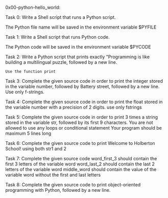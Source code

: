 0x00-python-hello_world:

Task 0: Write a Shell script that runs a Python script.

The Python file name will be saved in the environment variable $PYFILE

Task 1: Write a Shell script that runs Python code.

The Python code will be saved in the environment variable $PYCODE

Task 2: Write a Python script that prints exactly "Programming is like building a multilingual puzzle, followed by a new line.

    Use the function print

Task 3: Complete the given source code in order to print the integer stored in the variable number, followed by Battery street, followed by a new line. Use only f-strings.

Task 4: Complete the given  source code in order to print the float stored in the variable number with a precision of 2 digits. use only fstrings

Task 5: Complete the given source code in order to print 3 times a string stored in the variable str, followed by its first 9 characters.
    You are not allowed to use any loops or conditional statement
    Your program should be maximum 5 lines long


Task 6: Complete the given source code to print Welcome to Holberton School! using both str1 and 2

Task 7: Complete the given source code
    word_first_3 should contain the first 3 letters of the variable word
    word_last_2 should contain the last 2 letters of the variable word
    middle_word should contain the value of the variable word without the first and last letters

Task 8: Complete the given source code to print object-oriented programming with Python, followed by a new line.
